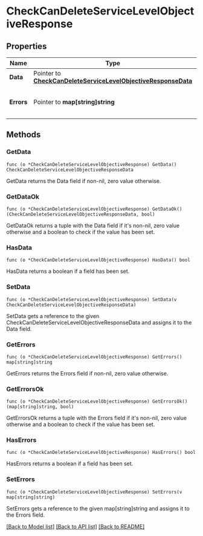 # CheckCanDeleteServiceLevelObjectiveResponse

## Properties

Name | Type | Description | Notes
------------ | ------------- | ------------- | -------------
**Data** | Pointer to [**CheckCanDeleteServiceLevelObjectiveResponseData**](CheckCanDeleteServiceLevelObjectiveResponse_data.md) |  | 
**Errors** | Pointer to **map[string]string** | A mapping of SLO id to it&#39;s current usages. | [optional] 

## Methods

### GetData

`func (o *CheckCanDeleteServiceLevelObjectiveResponse) GetData() CheckCanDeleteServiceLevelObjectiveResponseData`

GetData returns the Data field if non-nil, zero value otherwise.

### GetDataOk

`func (o *CheckCanDeleteServiceLevelObjectiveResponse) GetDataOk() (CheckCanDeleteServiceLevelObjectiveResponseData, bool)`

GetDataOk returns a tuple with the Data field if it's non-nil, zero value otherwise
and a boolean to check if the value has been set.

### HasData

`func (o *CheckCanDeleteServiceLevelObjectiveResponse) HasData() bool`

HasData returns a boolean if a field has been set.

### SetData

`func (o *CheckCanDeleteServiceLevelObjectiveResponse) SetData(v CheckCanDeleteServiceLevelObjectiveResponseData)`

SetData gets a reference to the given CheckCanDeleteServiceLevelObjectiveResponseData and assigns it to the Data field.

### GetErrors

`func (o *CheckCanDeleteServiceLevelObjectiveResponse) GetErrors() map[string]string`

GetErrors returns the Errors field if non-nil, zero value otherwise.

### GetErrorsOk

`func (o *CheckCanDeleteServiceLevelObjectiveResponse) GetErrorsOk() (map[string]string, bool)`

GetErrorsOk returns a tuple with the Errors field if it's non-nil, zero value otherwise
and a boolean to check if the value has been set.

### HasErrors

`func (o *CheckCanDeleteServiceLevelObjectiveResponse) HasErrors() bool`

HasErrors returns a boolean if a field has been set.

### SetErrors

`func (o *CheckCanDeleteServiceLevelObjectiveResponse) SetErrors(v map[string]string)`

SetErrors gets a reference to the given map[string]string and assigns it to the Errors field.


[[Back to Model list]](../README.md#documentation-for-models) [[Back to API list]](../README.md#documentation-for-api-endpoints) [[Back to README]](../README.md)


